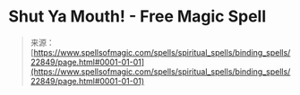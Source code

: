 <!--yml

类别：未分类

日期：2024-06-12 19:07:31

-->

# Shut Ya Mouth! - Free Magic Spell

> 来源：[https://www.spellsofmagic.com/spells/spiritual_spells/binding_spells/22849/page.html#0001-01-01](https://www.spellsofmagic.com/spells/spiritual_spells/binding_spells/22849/page.html#0001-01-01)
